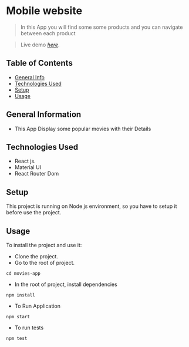 # Mobile website
> In this App you will find some some products and you can navigate between each product

> Live demo [_here_](https://movies-app2024.surge.sh).

## Table of Contents
* [General Info](#general-information)
* [Technologies Used](#technologies-used)
* [Setup](#setup)
* [Usage](#usage)


## General Information
- This App Display some popular movies with their Details

## Technologies Used
- React js.
- Material UI
- React Router Dom

## Setup
This project is running on Node js environment, so you have to setup it before use the project.


## Usage
To install the project and use it:
- Clone the project.
- Go to the root of project. 
```
cd movies-app
```
- In the root of project, install dependencies
```
npm install
```
- To Run Application
```
npm start
```
- To run tests
```
npm test
```